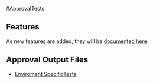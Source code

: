 #ApprovalTests

## Features 

As new features are added, they will be [documented here](Features.md)

## Approval Output Files

* [Enviroment SpecificTests](EnviromentSpecificTests.md)